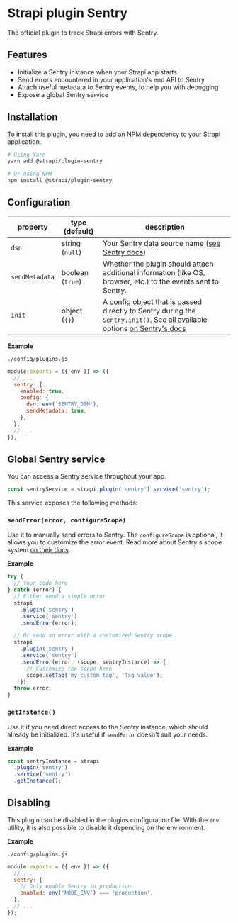 # Strapi plugin Sentry

The official plugin to track Strapi errors with Sentry.

## Features

- Initialize a Sentry instance when your Strapi app starts
- Send errors encountered in your application's end API to Sentry
- Attach useful metadata to Sentry events, to help you with debugging
- Expose a global Sentry service

## Installation

To install this plugin, you need to add an NPM dependency to your Strapi application.

```sh
# Using Yarn
yarn add @strapi/plugin-sentry

# Or using NPM
npm install @strapi/plugin-sentry
```

## Configuration

| property       | type (default)   | description                                                                                                                                                                              |
| -------------- | ---------------- | ---------------------------------------------------------------------------------------------------------------------------------------------------------------------------------------- |
| `dsn`          | string (`null`)  | Your Sentry data source name ([see Sentry docs](https://docs.sentry.io/product/sentry-basics/dsn-explainer/)).                                                                           |
| `sendMetadata` | boolean (`true`) | Whether the plugin should attach additional information (like OS, browser, etc.) to the events sent to Sentry.                                                                           |
| `init`         | object (`{}`)    | A config object that is passed directly to Sentry during the `Sentry.init()`. See all available options [on Sentry's docs](https://docs.sentry.io/platforms/node/configuration/options/) |

**Example**

`./config/plugins.js`

```js
module.exports = ({ env }) => ({
  // ...
  sentry: {
    enabled: true,
    config: {
      dsn: env('SENTRY_DSN'),
      sendMetadata: true,
    },
  },
  // ...
});
```

## Global Sentry service

You can access a Sentry service throughout your app.

```js
const sentryService = strapi.plugin('sentry').service('sentry');
```

This service exposes the following methods:

### `sendError(error, configureScope)`

Use it to manually send errors to Sentry. The `configureScope` is optional, it allows you to customize the error event. Read more about Sentry's scope system [on their docs](https://docs.sentry.io/platforms/node/enriching-events/scopes/#configuring-the-scope).

**Example**

```js
try {
  // Your code here
} catch (error) {
  // Either send a simple error
  strapi
    .plugin('sentry')
    .service('sentry')
    .sendError(error);

  // Or send an error with a customized Sentry scope
  strapi
    .plugin('sentry')
    .service('sentry')
    .sendError(error, (scope, sentryInstance) => {
      // Customize the scope here
      scope.setTag('my_custom_tag', 'Tag value');
    });
  throw error;
}
```

### `getInstance()`

Use it if you need direct access to the Sentry instance, which should already be initialized. It's useful if `sendError` doesn't suit your needs.

**Example**

```js
const sentryInstance = strapi
  .plugin('sentry')
  .service('sentry')
  .getInstance();
```

## Disabling

This plugin can be disabled in the plugins configuration file. With the `env` utility, it is also possible to disable it depending on the environment.

**Example**

`./config/plugins.js`

```js
module.exports = ({ env }) => ({
  // ...
  sentry: {
    // Only enable Sentry in production
    enabled: env('NODE_ENV') === 'production',
  },
  // ...
});
```
